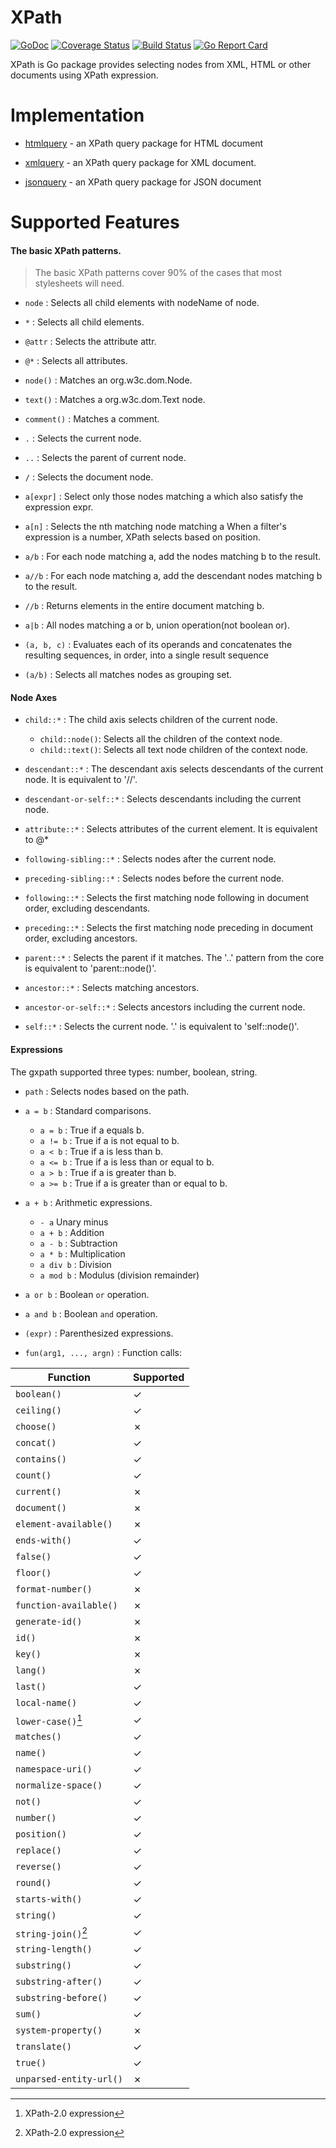 # XPath

[![GoDoc](https://godoc.org/github.com/antchfx/xpath?status.svg)](https://godoc.org/github.com/antchfx/xpath)
[![Coverage Status](https://coveralls.io/repos/github/antchfx/xpath/badge.svg?branch=master)](https://coveralls.io/github/antchfx/xpath?branch=master)
[![Build Status](https://github.com/antchfx/xpath/actions/workflows/testing.yml/badge.svg)](https://github.com/antchfx/xpath/actions/workflows/testing.yml)
[![Go Report Card](https://goreportcard.com/badge/github.com/antchfx/xpath)](https://goreportcard.com/report/github.com/antchfx/xpath)

XPath is Go package provides selecting nodes from XML, HTML or other documents using XPath expression.

# Implementation

- [htmlquery](https://github.com/antchfx/htmlquery) - an XPath query package for HTML document

- [xmlquery](https://github.com/antchfx/xmlquery) - an XPath query package for XML document.

- [jsonquery](https://github.com/antchfx/jsonquery) - an XPath query package for JSON document

# Supported Features

#### The basic XPath patterns.

> The basic XPath patterns cover 90% of the cases that most stylesheets will need.

- `node` : Selects all child elements with nodeName of node.

- `*` : Selects all child elements.

- `@attr` : Selects the attribute attr.

- `@*` : Selects all attributes.

- `node()` : Matches an org.w3c.dom.Node.

- `text()` : Matches a org.w3c.dom.Text node.

- `comment()` : Matches a comment.

- `.` : Selects the current node.

- `..` : Selects the parent of current node.

- `/` : Selects the document node.

- `a[expr]` : Select only those nodes matching a which also satisfy the expression expr.

- `a[n]` : Selects the nth matching node matching a When a filter's expression is a number, XPath selects based on position.

- `a/b` : For each node matching a, add the nodes matching b to the result.

- `a//b` : For each node matching a, add the descendant nodes matching b to the result.

- `//b` : Returns elements in the entire document matching b.

- `a|b` : All nodes matching a or b, union operation(not boolean or).

- `(a, b, c)` : Evaluates each of its operands and concatenates the resulting sequences, in order, into a single result sequence

- `(a/b)` : Selects all matches nodes as grouping set.

#### Node Axes

- `child::*` : The child axis selects children of the current node.

  - `child::node()`: Selects all the children of the context node.
  - `child::text()`: Selects all text node children of the context node.

- `descendant::*` : The descendant axis selects descendants of the current node. It is equivalent to '//'.

- `descendant-or-self::*` : Selects descendants including the current node.

- `attribute::*` : Selects attributes of the current element. It is equivalent to @\*

- `following-sibling::*` : Selects nodes after the current node.

- `preceding-sibling::*` : Selects nodes before the current node.

- `following::*` : Selects the first matching node following in document order, excluding descendants.

- `preceding::*` : Selects the first matching node preceding in document order, excluding ancestors.

- `parent::*` : Selects the parent if it matches. The '..' pattern from the core is equivalent to 'parent::node()'.

- `ancestor::*` : Selects matching ancestors.

- `ancestor-or-self::*` : Selects ancestors including the current node.

- `self::*` : Selects the current node. '.' is equivalent to 'self::node()'.

#### Expressions

The gxpath supported three types: number, boolean, string.

- `path` : Selects nodes based on the path.

- `a = b` : Standard comparisons.

  - `a = b` : True if a equals b.
  - `a != b` : True if a is not equal to b.
  - `a < b` : True if a is less than b.
  - `a <= b` : True if a is less than or equal to b.
  - `a > b` : True if a is greater than b.
  - `a >= b` : True if a is greater than or equal to b.

- `a + b` : Arithmetic expressions.

  - `- a` Unary minus
  - `a + b` : Addition
  - `a - b` : Subtraction
  - `a * b` : Multiplication
  - `a div b` : Division
  - `a mod b` : Modulus (division remainder)

- `a or b` : Boolean `or` operation.

- `a and b` : Boolean `and` operation.

- `(expr)` : Parenthesized expressions.

- `fun(arg1, ..., argn)` : Function calls:

| Function                | Supported |
| ----------------------- | --------- |
| `boolean()`             | ✓         |
| `ceiling()`             | ✓         |
| `choose()`              | ✗         |
| `concat()`              | ✓         |
| `contains()`            | ✓         |
| `count()`               | ✓         |
| `current()`             | ✗         |
| `document()`            | ✗         |
| `element-available()`   | ✗         |
| `ends-with()`           | ✓         |
| `false()`               | ✓         |
| `floor()`               | ✓         |
| `format-number()`       | ✗         |
| `function-available()`  | ✗         |
| `generate-id()`         | ✗         |
| `id()`                  | ✗         |
| `key()`                 | ✗         |
| `lang()`                | ✗         |
| `last()`                | ✓         |
| `local-name()`          | ✓         |
| `lower-case()`[^1]      | ✓         |
| `matches()`             | ✓         |
| `name()`                | ✓         |
| `namespace-uri()`       | ✓         |
| `normalize-space()`     | ✓         |
| `not()`                 | ✓         |
| `number()`              | ✓         |
| `position()`            | ✓         |
| `replace()`             | ✓         |
| `reverse()`             | ✓         |
| `round()`               | ✓         |
| `starts-with()`         | ✓         |
| `string()`              | ✓         |
| `string-join()`[^1]     | ✓         |
| `string-length()`       | ✓         |
| `substring()`           | ✓         |
| `substring-after()`     | ✓         |
| `substring-before()`    | ✓         |
| `sum()`                 | ✓         |
| `system-property()`     | ✗         |
| `translate()`           | ✓         |
| `true()`                | ✓         |
| `unparsed-entity-url()` | ✗         |

[^1]: XPath-2.0 expression
